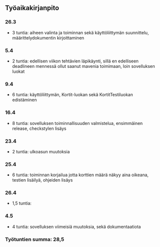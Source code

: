 ## Työaikakirjanpito

### 26.3
* 3 tuntia: aiheen valinta ja toiminnan sekä käyttöliittymän suunnittelu, määrittelydokumentin kirjoittaminen

### 5.4
* 2 tuntia: edellisen viikon tehtävien läpikäynti, sillä en edelliseen deadlineen mennessä ollut saanut mavenia toimimaan, loin sovelluksen luokat

### 9.4
* 6 tuntia: käyttöliittymän, Kortit-luokan sekä KortitTestiluokan edistäminen

### 16.4
* 8 tuntia: sovelluksen toiminnallisuuden valmistelua, ensimmäinen release, checkstylen lisäys

### 23.4
* 2 tuntia: ulkoasun muutoksia

### 25.4
* 6 tuntia: toiminnan korjailua jotta korttien määrä näkyy aina oikeana, testien lisäilyä, ohjeiden lisäys

### 26.4
* 1,5 tuntia: 

### 4.5
* 4 tuntia: sovelluksen viimeisiä muutoksia, sekä dokumentaatiota

### **Työtuntien summa: 28,5** 
